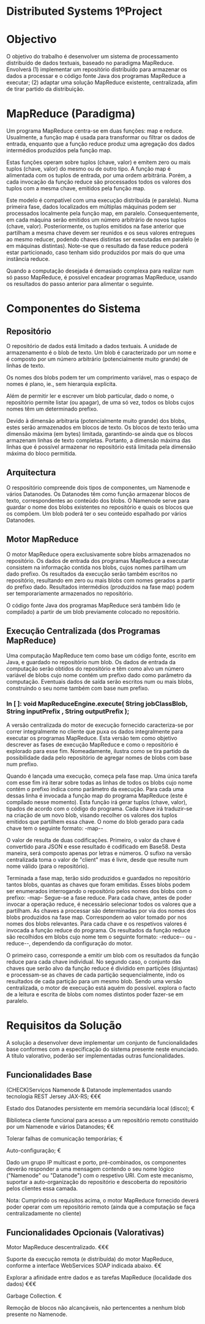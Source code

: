 # Distributed Systems 1ºProject

# Objectivo

O objetivo do trabalho é desenvolver um sistema de processamento distribuído de dados textuais, baseado no paradigma MapReduce.
Envolverá (1) implementar um repositório distribuído para armazenar os dados a processar e o código fonte Java dos programas MapReduce a executar; (2) adaptar uma solução MapReduce existente, centralizada, afim de tirar partido da distribuição.



# MapReduce (Paradigma)

Um programa MapReduce centra-se em duas funções: map e reduce. Usualmente, a função map é usada para transformar ou filtrar os dados de entrada, enquanto que a função reduce produz uma agregação dos dados intermédios produzidos pela função map.

Estas funções operam sobre tuplos (chave, valor) e emitem zero ou mais tuplos (chave, valor) do mesmo ou de outro tipo. A função map é alimentada com os tuplos de entrada, por uma ordem arbitrária. Porém, a cada invocação da função reduce são processados todos os valores dos tuplos com a mesma chave, emitidos pela função map.

Este modelo é compatível com uma execução distribuída (e paralela). Numa primeira fase, dados localizados em múltiplas máquinas podem ser processados localmente pela função map, em paralelo. Consequentemente, em cada máquina serão emitidos um número arbitrário de novos tuplos (chave, valor). Posteriormente, os tuplos emitidos na fase anterior que partilham a mesma chave devem ser reunidos e os seus valores entregues ao mesmo reducer, podendo chaves distintas ser executadas em paralelo (e em máquinas distintas). Note-se que o resultado da fase reduce poderá estar particionado, caso tenham sido produzidos por mais do que uma instância reduce.

Quando a computação desejada é demasiado complexa para realizar num só passo MapReduce, é possível encadear programas MapReduce, usando os resultados do passo anterior para alimentar o seguinte.

# Componentes do Sistema

## Repositório

O repositório de dados está limitado a dados textuais. A unidade de armazenamento é o blob de texto. Um blob é caracterizado por um nome e é composto por um número arbitrário (potencialmente muito grande) de linhas de texto.

Os nomes dos blobs podem ter um comprimento variável, mas o espaço de nomes é plano, ie., sem hierarquia explícita.

Além de permitir ler e escrever um blob particular, dado o nome, o repositório permite listar (ou apagar), de uma só vez, todos os blobs cujos nomes têm um determinado prefixo.

Devido à dimensão arbitraria (potencialmente muito grande) dos blobs, estes serão armazenados em blocos de texto. Os blocos de texto terão uma dimensão máxima (em bytes) limitada, garantindo-se ainda que os blocos armazenam linhas de texto completas. Portanto, a dimensão máxima das linhas que é possível armazenar no repositório está limitada pela dimensão máxima do bloco permitida.

## Arquitectura

O respositório compreende dois tipos de componentes, um Namenode e vários Datanodes. Os Datanodes têm como função armazenar blocos de texto, correspondentes ao conteúdo dos blobs. O Namenode serve para guardar o nome dos blobs existentes no repositório e quais os blocos que os compõem. Um blob poderá ter o seu conteúdo espalhado por vários Datanodes.

## Motor MapReduce

O motor MapReduce opera exclusivamente sobre blobs armazenados no repositório. Os dados de entrada dos programas MapReduce a executar consistem na informação contida nos blobs, cujos nomes partilham um dado prefixo. Os resultados da execução serão também escritos no repositório, resultando em zero ou mais blobs com nomes gerados a partir do prefixo dado. Resultados intermédios (produzidos na fase map) podem ser temporariamente armazenados no repositório.

O código fonte Java dos programas MapReduce será também lido (e compilado) a partir de um blob previamente colocado no repositório.

## Execução Centralizada (dos Programas MapReduce)

Uma computação MapReduce tem como base um código fonte, escrito em Java, e guardado no repositório num blob. Os dados de entrada da computação serão obtidos do repositório e têm como alvo um número variável de blobs cujo nome contém um prefixo dado como parâmetro da computação. Eventuais dados de saída serão escritos num ou mais blobs, construindo o seu nome também com base num prefixo.

### In [ ]: void MapReduceEngine.execute( String jobClassBlob, String inputPrefix , String outputPrefix );

A versão centralizada do motor de execução fornecido caracteriza-se por correr integralmente no cliente que puxa os dados integralmente para executar os programas MapReduce. Esta versão tem como objetivo descrever as fases de execução MapReduce e como o repositório é explorado para esse fim. Nomeadamente, ilustra como se tira partido da possibilidade dada pelo repositório de agregar nomes de blobs com base num prefixo.

Quando é lançada uma execução, começa pela fase map. Uma única tarefa com esse fim irá iterar sobre todas as linhas de todos os blobs cujo nome contém o prefixo indica como parâmetro da execução. Para cada uma dessas linha é invocada a função map do programa MapReduce (este é compilado nesse momento). Esta função irá gerar tuplos (chave, valor), tipados de acordo com o código do programa. Cada chave irá traduzir-se na criação de um novo blob, visando recolher os valores dos tuplos emitidos que partilhem essa chave. O nome do blob gerado para cada chave tem o seguinte formato:
<output-prefix>-map-<key>-<worker>

O valor de <key> resulta de duas codificações. Primeiro, o valor da chave é convertido para JSON e esse resultado é codificado em Base58. Desta maneira, <key> será composto apenas por letras e números. O sufixo <worker> na versão centralizada toma o valor de "client" mas é livre, desde que resulte num nome válido (para o repositório).

Terminada a fase map, terão sido produzidos e guardados no repositório tantos blobs, quantas as chaves que foram emitidas. Esses blobs podem ser enumerados interrogando o repositório pelos nomes dos blobs com o prefixo: <output-prefix>-map-
Segue-se a fase reduce. Para cada chave, antes de poder invocar a operação reduce, é necessário selecionar todos os valores que a partilham. As chaves a processar são determinadas por via dos nomes dos blobs produzidos na fase map. Correspondem ao valor tomado por <key> nos nomes dos blobs relevantes. Para cada chave e os respetivos valores é invocada a função reduce do programa. Os resultados da função reduce são recolhidos em blobs cujo nome tem o seguinte formato:
<output-prefix>-reduce-<key>-<worker> ou <output-prefix>-reduce-<partition>-<worker>, dependendo da configuração do motor.
	
O primeiro caso, corresponde a emitir um blob com os resultados da função reduce para cada chave individual. No segundo caso, o conjunto das chaves que serão alvo da função reduce é dividido em partições (disjuntas) e processam-se as chaves de cada partição sequencialmente, indo os resultados de cada partição para um mesmo blob.
Sendo uma versão centralizada, o motor de execução está aquém do possível. explora o facto de a leitura e escrita de blobs com nomes distintos poder fazer-se em paralelo.


# Requisitos da Solução

A solução a desenvolver deve implementar um conjunto de funcionalidades base conformes com a especificação do sistema presente neste enunciado. A título valorativo, poderão ser implementadas outras funcionalidades.

## Funcionalidades Base

(CHECK)Serviços Namenode & Datanode implementados usando tecnologia REST Jersey JAX-RS; €€€

Estado dos Datanodes persistente em memória secundária local (disco); €

Biblioteca cliente funcional para acesso a um repositório remoto constituído por um Namenode e vários Datanodes; €€

Tolerar falhas de comunicação temporárias; €

Auto-configuração; €

Dado um grupo IP multicast e porto, pré-combinados, os componentes deverão responder a uma mensagem contendo o seu nome lógico ("Namenode" ou "Datanode") com o respetivo URI. Com este mecanismo, suportar a auto-organização do repositório e descoberta do repositório pelos clientes essa camada.

Nota: Cumprindo os requisitos acima, o motor MapReduce fornecido deverá poder operar com um repositório remoto (ainda que a computação se faça centralizadamente no cliente)

## Funcionalidades Opcionais (Valorativas)

Motor MapReduce descentralizado. €€€

Suporte da execução remota (e distribuída) do motor MapReduce, conforme a interface WebServices SOAP indicada abaixo. €€

Explorar a afinidade entre dados e as tarefas MapReduce (localidade dos dados) €€€

Garbage Collection. €

Remoção de blocos não alcançáveis, não pertencentes a nenhum blob presente no Namenode.
